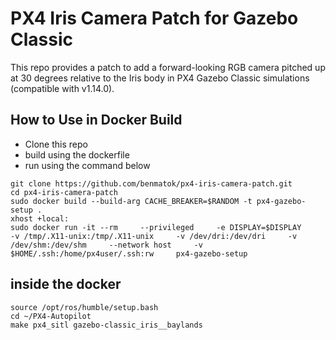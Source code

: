 # PX4 Iris Camera Patch for Gazebo Classic

This repo provides a patch to add a forward-looking RGB camera pitched up at 30 degrees relative to the Iris body in PX4 Gazebo Classic simulations (compatible with v1.14.0).

## How to Use in Docker Build
- Clone this repo
- build using the dockerfile
- run using the command below
```
git clone https://github.com/benmatok/px4-iris-camera-patch.git
cd px4-iris-camera-patch
sudo docker build --build-arg CACHE_BREAKER=$RANDOM -t px4-gazebo-setup .
xhost +local:
sudo docker run -it --rm     --privileged     -e DISPLAY=$DISPLAY     -v /tmp/.X11-unix:/tmp/.X11-unix     -v /dev/dri:/dev/dri     -v /dev/shm:/dev/shm     --network host     -v $HOME/.ssh:/home/px4user/.ssh:rw     px4-gazebo-setup
```

## inside the docker
```
source /opt/ros/humble/setup.bash
cd ~/PX4-Autopilot
make px4_sitl gazebo-classic_iris__baylands
```
